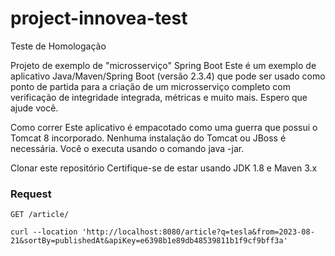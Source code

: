 # project-innovea-test
Teste de Homologação

Projeto de exemplo de "microsserviço" Spring Boot
Este é um exemplo de aplicativo Java/Maven/Spring Boot (versão 2.3.4) que pode ser usado como ponto de partida para a criação de um microsserviço completo com verificação de integridade integrada, métricas e muito mais. Espero que ajude você.

Como correr
Este aplicativo é empacotado como uma guerra que possui o Tomcat 8 incorporado. Nenhuma instalação do Tomcat ou JBoss é necessária. Você o executa usando o comando java -jar.

Clonar este repositório
Certifique-se de estar usando JDK 1.8 e Maven 3.x

### Request

`GET /article/`

    curl --location 'http://localhost:8080/article?q=tesla&from=2023-08-21&sortBy=publishedAt&apiKey=e6398b1e89db48539811b1f9cf9bff3a'
